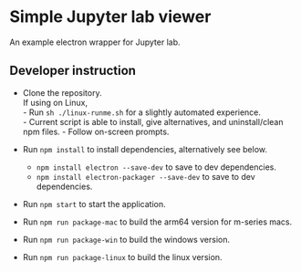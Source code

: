 # Simple Jupyter lab viewer

An example electron wrapper for Jupyter lab.

## Developer instruction

- Clone the repository.  
    If using on Linux,  
        - Run `sh ./linux-runme.sh` for a slightly automated experience.  
            - Current script is able to install, give alternatives, and uninstall/clean npm files.
        - Follow on-screen prompts.

- Run `npm install` to install dependencies, alternatively see below.
    * `npm install electron --save-dev` to save to dev dependencies.
    * `npm install electron-packager --save-dev` to save to dev dependencies.

- Run `npm start` to start the application.
- Run `npm run package-mac` to build the arm64 version for m-series macs.
- Run `npm run package-win` to build the windows version.
- Run `npm run package-linux` to build the linux version.
